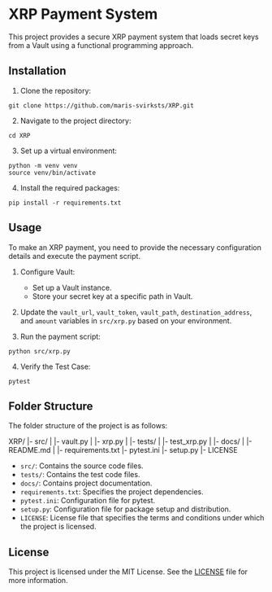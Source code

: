 # XRP Payment System

This project provides a secure XRP payment system that loads secret keys from a Vault using a functional programming approach.

## Installation

1. Clone the repository:

```
git clone https://github.com/maris-svirksts/XRP.git
```

2. Navigate to the project directory:

```
cd XRP
```

3. Set up a virtual environment:

```
python -m venv venv
source venv/bin/activate
```

4. Install the required packages:

```
pip install -r requirements.txt
```

## Usage

To make an XRP payment, you need to provide the necessary configuration details and execute the payment script.

1. Configure Vault:
   - Set up a Vault instance.
   - Store your secret key at a specific path in Vault.

2. Update the `vault_url`, `vault_token`, `vault_path`, `destination_address`, and `amount` variables in `src/xrp.py` based on your environment.

3. Run the payment script:

```
python src/xrp.py
```

4. Verify the Test Case:

```
pytest
```

## Folder Structure

The folder structure of the project is as follows:

XRP/
|- src/
| |- vault.py
| |- xrp.py
|
|- tests/
| |- test_xrp.py
|
|- docs/
| |- README.md
|
|- requirements.txt
|- pytest.ini
|- setup.py
|- LICENSE


- `src/`: Contains the source code files.
- `tests/`: Contains the test code files.
- `docs/`: Contains project documentation.
- `requirements.txt`: Specifies the project dependencies.
- `pytest.ini`: Configuration file for pytest.
- `setup.py`: Configuration file for package setup and distribution.
- `LICENSE`: License file that specifies the terms and conditions under which the project is licensed.

## License

This project is licensed under the MIT License. See the [LICENSE](LICENSE) file for more information.

